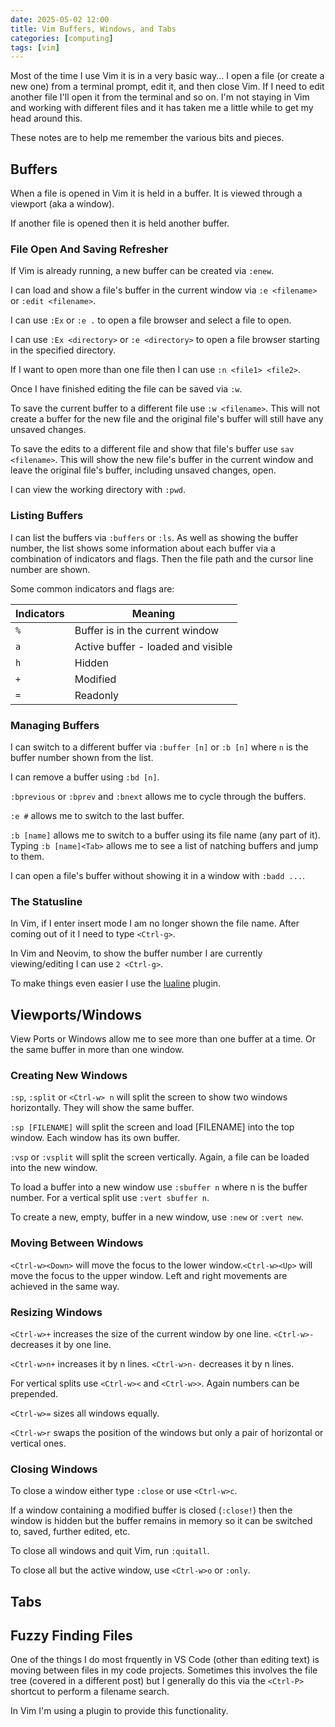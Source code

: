 ```yaml
---
date: 2025-05-02 12:00
title: Vim Buffers, Windows, and Tabs
categories: [computing]
tags: [vim]
---
```


Most of the time I use Vim it is in a very basic way... I open a file (or create a new one) from a terminal prompt, edit it, and then close Vim. If I need to edit another file I'll open it from the terminal and so on. I'm not staying in Vim and working with different files and it has taken me a little while to get my head around this.

These notes are to help me remember the various bits and pieces.

## Buffers

When a file is opened in Vim it is held in a buffer. It is viewed through a viewport (aka a window).

If another file is opened then it is held another buffer.

### File Open And Saving Refresher

If Vim is already running, a new buffer can be created via `:enew`.

I can load and show a file's buffer in the current window via `:e <filename>` or `:edit <filename>`.

I can use `:Ex` or `:e .` to open a file browser and select a file to open.

I can use `:Ex <directory>` or `:e <directory>` to open a file browser starting in the specified directory.

If I want to open more than one file then I can use `:n <file1> <file2>`.

Once I have finished editing the file can be saved via `:w`.

To save the current buffer to a different file use `:w <filename>`. This will not create a buffer for the new file and the original file's buffer will still have any unsaved changes.

To save the edits to a different file and show that file's buffer use `sav <filename>`. This will show the new file's buffer in the current window and leave the original file's buffer, including unsaved changes, open.

I can view the working directory with `:pwd`.

### Listing Buffers

I can list the buffers via `:buffers` or `:ls`. As well as showing the buffer number, the list shows some information about each buffer via a combination of indicators and flags. Then the file path and the cursor line number are shown.

Some common indicators and flags are:

| Indicators | Meaning |
| --- | --- |
| `%` | Buffer is in the current window |
| `a` | Active buffer - loaded and visible |
| `h` | Hidden |
| `+` | Modified |
| `=` | Readonly |

### Managing Buffers

I can switch to a different buffer via `:buffer [n]` or `:b [n]` where `n` is the buffer number shown from the list.

I can remove a buffer using `:bd [n]`.

`:bprevious` or `:bprev` and `:bnext` allows me to cycle through the buffers.

`:e #` allows me to switch to the last buffer.

`:b [name]` allows me to switch to a buffer using its file name (any part of it). Typing `:b [name]<Tab>` allows me to see a list of natching buffers and jump to them.

I can open a file's buffer without showing it in a window with `:badd ...`.

### The Statusline

In Vim, if I enter insert mode I am no longer shown the file name. After coming out of it I need to type `<Ctrl-g>`.

In Vim and Neovim, to show the buffer number I are currently viewing/editing I can use `2 <Ctrl-g>`.

To make things even easier I use the [lualine](https://github.com/nvim-lualine/lualine.nvim) plugin.

## Viewports/Windows

View Ports or Windows allow me to see more than one buffer at a time. Or the same buffer in more than one window.

### Creating New Windows

`:sp`, `:split` or `<Ctrl-w> n` will split the screen to show two windows horizontally. They will show the same buffer.

`:sp [FILENAME]` will split the screen and load [FILENAME] into the top window. Each window has its own buffer.

`:vsp` or `:vsplit` will split the screen vertically. Again, a file can be loaded into the new window.

To load a buffer into a new window use `:sbuffer n` where n is the buffer number. For a vertical split use `:vert sbuffer n`.

To create a new, empty, buffer in a new window, use `:new` or `:vert new`.

### Moving Between Windows

`<Ctrl-w><Down>` will move the focus to the lower window.`<Ctrl-w><Up>` will move the focus to the upper window. Left and right movements are achieved in the same way.

### Resizing Windows

`<Ctrl-w>+` increases the size of the current window by one line. `<Ctrl-w>-` decreases it by one line.

`<Ctrl-w>n+` increases it by n lines. `<Ctrl-w>n-` decreases it by n lines.

For vertical splits use `<Ctrl-w><` and `<Ctrl-w>>`. Again numbers can be prepended.

`<Ctrl-w>=` sizes all windows equally.

`<Ctrl-w>r` swaps the position of the windows but only a pair of horizontal or vertical ones.

### Closing Windows

To close a window either type `:close` or use `<Ctrl-w>c`.

If a window containing a modified buffer is closed (`:close!`) then the window is hidden but the buffer remains in memory so it can be switched to, saved, further edited, etc.

To close all windows and quit Vim, run `:quitall`.

To close all but the active window, use `<Ctrl-w>o` or `:only`.

## Tabs



## Fuzzy Finding Files

One of the things I do most frquently in VS Code (other than editing text) is moving between files in my code projects. Sometimes this involves the file tree (covered in a different post) but I generally do this via the `<Ctrl-P>` shortcut to perform a filename search.

In Vim I'm using a plugin to provide this functionality.


